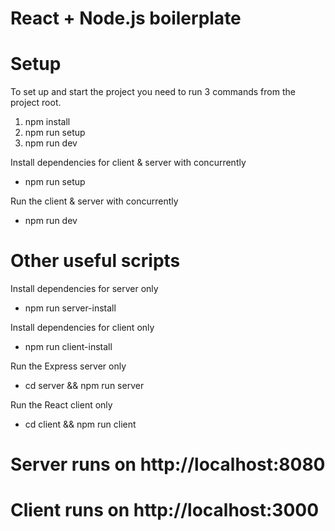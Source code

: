 # React + Node.js boilerplate

# Setup

To set up and start the project you need to run 3 commands from the project root.

1. npm install
2. npm run setup
3. npm run dev

Install dependencies for client & server with concurrently

- npm run setup

Run the client & server with concurrently

- npm run dev

# Other useful scripts

Install dependencies for server only

- npm run server-install

Install dependencies for client only

- npm run client-install

Run the Express server only

- cd server && npm run server

Run the React client only

- cd client && npm run client

# Server runs on http://localhost:8080

# Client runs on http://localhost:3000
